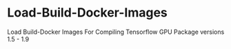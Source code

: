 # Load-Build-Docker-Images
Load Build-Docker Images For Compiling Tensorflow GPU Package versions 1.5 - 1.9
